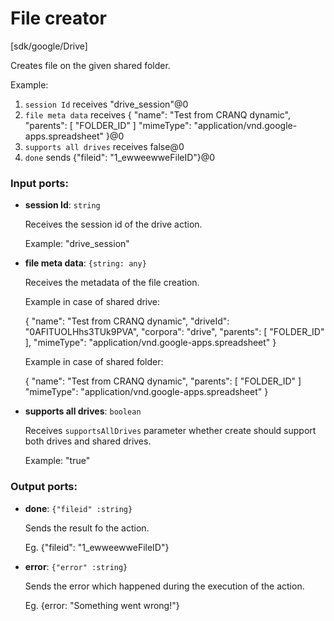# File creator

[sdk/google/Drive]

Creates file on the given shared folder.

Example:
1. `session Id` receives "drive_session"@0 
2. `file meta data` receives  {
  "name": "Test from CRANQ dynamic",
  "parents": [
    "FOLDER_ID"
  ]
  "mimeType": "application/vnd.google-apps.spreadsheet"
}@0
3. `supports all drives` receives false@0
4. `done` sends {"fileid": "1_ewweewweFileID"}@0 

### Input ports:

* __session Id__: `string`

    Receives the session id of the drive action.
    
    Example: 
    "drive_session"


* __file meta data__: `{string: any}`

    Receives the metadata of the file creation.
    
    Example in case of shared drive:
    
    {
      "name": "Test from CRANQ dynamic",
      "driveId": "0AFITUOLHhs3TUk9PVA",
      "corpora": "drive",
      "parents": [
        "FOLDER_ID"
      ],
      "mimeType": "application/vnd.google-apps.spreadsheet"
    }
    
    
    Example in case of shared folder:
    
    {
      "name": "Test from CRANQ dynamic",
      "parents": [
        "FOLDER_ID"
      ]
      "mimeType": "application/vnd.google-apps.spreadsheet"
    }
    


* __supports all drives__: `boolean`

    Receives `supportsAllDrives` parameter whether create should support both drives and shared drives.
    
    Example: 
    "true"

### Output ports:

* __done__: `{"fileid" :string}`

    Sends the result fo the action.
    
    Eg.
    {"fileid": "1_ewweewweFileID"}


* __error__: `{"error" :string}`

    Sends the error which happened during the execution of the action.
    
    Eg.
    {error: "Something went wrong!"}

